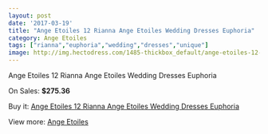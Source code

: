 ```yaml
---
layout: post
date: '2017-03-19'
title: "Ange Etoiles 12 Rianna Ange Etoiles Wedding Dresses Euphoria"
category: Ange Etoiles
tags: ["rianna","euphoria","wedding","dresses","unique"]
image: http://img.hectodress.com/1485-thickbox_default/ange-etoiles-12-rianna-ange-etoiles-wedding-dresses-euphoria.jpg
---
```

Ange Etoiles 12 Rianna Ange Etoiles Wedding Dresses Euphoria

On Sales: **$275.36**
<a href="https://www.hectodress.com/ange-etoiles/889-ange-etoiles-12-rianna-ange-etoiles-wedding-dresses-euphoria.html"><amp-img layout="responsive" width="600" height="600" src="//img.hectodress.com/1485-thickbox_default/ange-etoiles-12-rianna-ange-etoiles-wedding-dresses-euphoria.jpg" alt="Ange Etoiles 12 Rianna Ange Etoiles Wedding Dresses Euphoria 0" /></a>
<a href="https://www.hectodress.com/ange-etoiles/889-ange-etoiles-12-rianna-ange-etoiles-wedding-dresses-euphoria.html"><amp-img layout="responsive" width="600" height="600" src="//img.hectodress.com/1486-thickbox_default/ange-etoiles-12-rianna-ange-etoiles-wedding-dresses-euphoria.jpg" alt="Ange Etoiles 12 Rianna Ange Etoiles Wedding Dresses Euphoria 1" /></a>

Buy it: [Ange Etoiles 12 Rianna Ange Etoiles Wedding Dresses Euphoria](https://www.hectodress.com/ange-etoiles/889-ange-etoiles-12-rianna-ange-etoiles-wedding-dresses-euphoria.html "Ange Etoiles 12 Rianna Ange Etoiles Wedding Dresses Euphoria")

View more: [Ange Etoiles](https://www.hectodress.com/13-ange-etoiles "Ange Etoiles")